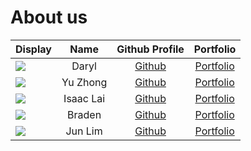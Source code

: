 # About us


| Display                                             |   Name    |             Github Profile             |                                          Portfolio                                           |
|-----------------------------------------------------|:---------:|:--------------------------------------:|:--------------------------------------------------------------------------------------------:|
| ![](https://via.placeholder.com/100.png?text=Photo) |   Daryl   | [Github](https://github.com/thedarie)  | [Portfolio](https://github.com/AY2122S2-CS2113T-T09-1/tp/blob/master/docs/team/thedarie.md)  |
| ![](https://via.placeholder.com/100.png?text=Photo) | Yu Zhong  | [Github](https://github.com/yuzhongng) | [Portfolio](https://github.com/AY2122S2-CS2113T-T09-1/tp/blob/master/docs/team/yuzhongng.md) |
| ![](https://via.placeholder.com/100.png?text=Photo) | Isaac Lai | [Github](https://github.com/laiisaac)  | [Portfolio](https://github.com/AY2122S2-CS2113T-T09-1/tp/blob/master/docs/team/laiisaac.md)  |
| ![](https://via.placeholder.com/100.png?text=Photo) |  Braden   | [Github](https://github.com/BradenTeo) | [Portfolio](https://github.com/AY2122S2-CS2113T-T09-1/tp/blob/master/docs/team/BradenTeo.md) |
| ![](https://via.placeholder.com/100.png?text=Photo) |  Jun Lim  |   [Github](https://github.com/jltha)   |   [Portfolio](https://github.com/AY2122S2-CS2113T-T09-1/tp/blob/master/docs/team/jltha.md)   |

